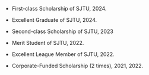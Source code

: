 
- First-class Scholarship of SJTU, 2024.

- Excellent Graduate of SJTU, 2024.

- Second-class Scholarship of SJTU, 2023

- Merit Student of SJTU, 2022.

- Excellent League Member of SJTU, 2022.

- Corporate-Funded Scholarship (2 times), 2021, 2022.
